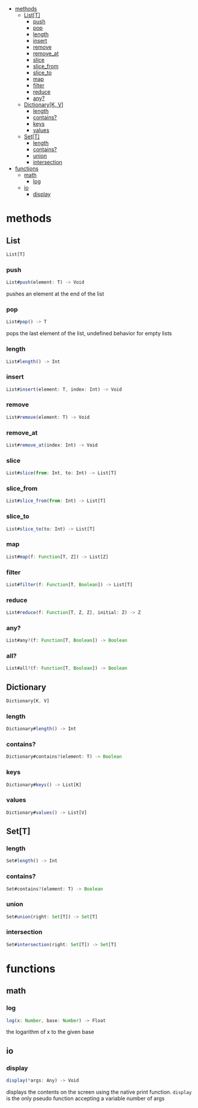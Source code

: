 - [methods](#methods)
  - [List[T]](#list)
    - [push](#push)
    - [pop](#pop)
    - [length](#length)
    - [insert](#insert)
    - [remove](#remove)
    - [remove_at](#remove_at)
    - [slice](#slice)
    - [slice_from](#slice_from)
    - [slice_to](#slice_to)
    - [map](#map)
    - [filter](#filter)
    - [reduce](#reduce)
    - [any?](#any?)
  - [Dictionary[K, V]](#dictionary)
  	- [length](#length)
    - [contains?](#contains?)
    - [keys](#keys)
    - [values](#values)
  - [Set[T]](#set)
    - [length](#length)
    - [contains?](#contains?)
    - [union](#union)
    - [intersection](#intersection)
- [functions](#functions)
  - [math](#math)
    - [log](#log)
  - [io](#io)
    - [display](#display)

# methods

## List

```javascript
List[T]
```

### push

```javascript
List#push(element: T) -> Void
```

pushes an element at the end of the list

### pop

```javascript
List#pop() -> T
```

pops the last element of the list, undefined behavior for empty lists

### length

```javascript
List#length() -> Int
```

### insert

```javascript
List#insert(element: T, index: Int) -> Void
```

### remove

```javascript
List#remove(element: T) -> Void
```

### remove_at

```javascript
List#remove_at(index: Int) -> Void
```

### slice

```javascript
List#slice(from: Int, to: Int) -> List[T]
```

### slice_from

```javascript
List#slice_from(from: Int) -> List[T]
```

### slice_to

```javascript
List#slice_to(to: Int) -> List[T]
```

### map

```javascript
List#map(f: Function[T, Z]) -> List[Z]
```

### filter

```javascript
List#filter(f: Function[T, Boolean]) -> List[T]
```

### reduce

```javascript
List#reduce(f: Function[T, Z, Z], initial: Z) -> Z
```

### any?

```javascript
List#any?(f: Function[T, Boolean]) -> Boolean
```

### all?

```javascript
List#all?(f: Function[T, Boolean]) -> Boolean
```


## Dictionary

```javascript
Dictionary[K, V]
```

### length

```javascript
Dictionary#length() -> Int
```
### contains?

```javascript
Dictionary#contains?(element: T) -> Boolean
```

### keys

```javascript
Dictionary#keys() -> List[K]
```

### values

```javascript
Dictionary#values() -> List[V]
```

## Set[T]

### length

```javascript
Set#length() -> Int
```

### contains?

```javascript
Set#contains?(element: T) -> Boolean
```

### union

```javascript
Set#union(right: Set[T]) -> Set[T]
```

### intersection

```javascript
Set#intersection(right: Set[T]) -> Set[T]
```

# functions

## math

### log

```javascript
log(x: Number, base: Number) -> Float
```

the logarithm of x to the given base

## io

### display

```javascript
display(*args: Any) -> Void
```

displays the contents on the screen using the native print function. `display` is the only pseudo
function accepting a variable number of args



